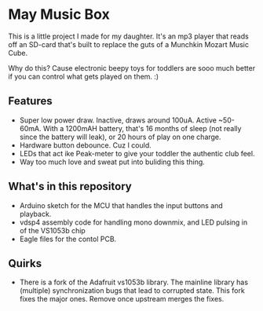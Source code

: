 # May Music Box

This is a little project I made for my daughter. It's an
mp3 player that reads off an SD-card that's built to
replace the guts of a Munchkin Mozart Music Cube.

Why do this? Cause electronic beepy toys for toddlers
are sooo much better if you can control what gets played
on them. :)

## Features
  * Super low power draw. Inactive, draws around 100uA. Active ~50-60mA. With a 1200mAH battery, that's 16 months of sleep (not really since the battery will leak), or 20 hours of play on one charge.
  * Hardware button debounce. Cuz I could.
  * LEDs that act ike Peak-meter to give your toddler the authentic club feel.
  * Way too much love and sweat put into buliding this thing.

## What's in this repository
  * Arduino sketch for the MCU that handles the input buttons and playback.
  * vdsp4 assembly code for handling mono downmix, and LED pulsing in of the VS1053b chip
  * Eagle files for the contol PCB.

## Quirks
  * There is a fork of the Adafruit vs1053b library. The mainline library has (multiple) synchronization bugs that lead to corrupted state. This fork fixes the major ones. Remove once upstream merges the fixes.
